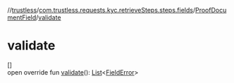 //[trustless](../../../index.md)/[com.trustless.requests.kyc.retrieveSteps.steps.fields](../index.md)/[ProofDocumentField](index.md)/[validate](validate.md)

# validate

[]\
open override fun [validate](validate.md)(): [List](https://kotlinlang.org/api/latest/jvm/stdlib/kotlin.collections/-list/index.html)&lt;[FieldError](../-field-error/index.md)&gt;
